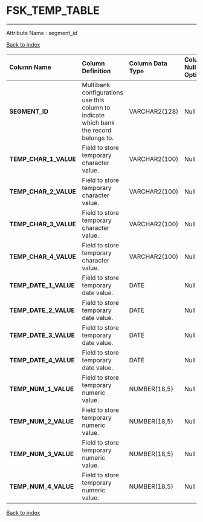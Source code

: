 # FSK_TEMP_TABLE

---

Attribute Name :   segment_id

[Back to index](./index.md)

| Column Name           | Column Definition                                                                      | Column Data Type   | Column Null Option   | PK   | FK   |
|:----------------------|:---------------------------------------------------------------------------------------|:-------------------|:---------------------|:-----|:-----|
| **SEGMENT_ID**        | Multibank configurations use this column to indicate which bank the record belongs to. | VARCHAR2(128)      | Null                 | No   | No   |
| **TEMP_CHAR_1_VALUE** | Field to store temporary character value.                                              | VARCHAR2(100)      | Null                 | No   | No   |
| **TEMP_CHAR_2_VALUE** | Field to store temporary character value.                                              | VARCHAR2(100)      | Null                 | No   | No   |
| **TEMP_CHAR_3_VALUE** | Field to store temporary character value.                                              | VARCHAR2(100)      | Null                 | No   | No   |
| **TEMP_CHAR_4_VALUE** | Field to store temporary character value.                                              | VARCHAR2(100)      | Null                 | No   | No   |
| **TEMP_DATE_1_VALUE** | Field to store temporary date value.                                                   | DATE               | Null                 | No   | No   |
| **TEMP_DATE_2_VALUE** | Field to store temporary date value.                                                   | DATE               | Null                 | No   | No   |
| **TEMP_DATE_3_VALUE** | Field to store temporary date value.                                                   | DATE               | Null                 | No   | No   |
| **TEMP_DATE_4_VALUE** | Field to store temporary date value.                                                   | DATE               | Null                 | No   | No   |
| **TEMP_NUM_1_VALUE**  | Field to store temporary numeric value.                                                | NUMBER(18,5)       | Null                 | No   | No   |
| **TEMP_NUM_2_VALUE**  | Field to store temporary numeric value.                                                | NUMBER(18,5)       | Null                 | No   | No   |
| **TEMP_NUM_3_VALUE**  | Field to store temporary numeric value.                                                | NUMBER(18,5)       | Null                 | No   | No   |
| **TEMP_NUM_4_VALUE**  | Field to store temporary numeric value.                                                | NUMBER(18,5)       | Null                 | No   | No   |

[Back to index](./index.md)